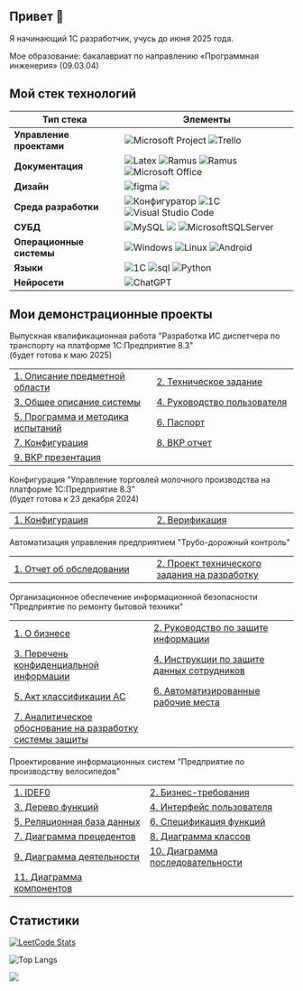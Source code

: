 ## Привет 👋
Я начинающий 1С разработчик, учусь до июня 2025 года[]().
<!---

Я 1С разработчик, в настоящее работаю в ["Опти-Софт"](https://www.opti-soft.ru/)

Моё резюме: [hh.ru]()

Мои электронная почта: [nikitagordeev10@yandex.ru](mailto:nikitagordeev10@yandex.ru)
-->
Мое образование: бакалавриат по направлению «Программная инженерия» (09.03.04)

## Мой стек технологий

| Тип стека | Элементы |
| ---------- | -------- |
| **Управление проектами** | ![Microsoft Project](https://img.shields.io/badge/-Microsoft%20Project-gray?style=for-the-badge&logo=Microsoft%20Project&logoColor=white) ![Trello](https://img.shields.io/badge/Trello-gray.svg?style=for-the-badge&logo=Trello&logoColor=white) |
| **Документация** |  ![Latex](https://img.shields.io/badge/-latex-gray?style=for-the-badge&logo=latex&logoColor=white) ![Ramus](https://img.shields.io/badge/-ramus-gray?style=for-the-badge&logo=ramus&logoColor=white) ![Ramus](https://img.shields.io/badge/-miro-gray?style=for-the-badge&logo=MIRO&logoColor=white) ![Microsoft Office](https://img.shields.io/badge/Microsoft_Office-gray?style=for-the-badge&logo=microsoft-office&logoColor=white) | 
| **Дизайн** | ![figma](https://img.shields.io/badge/-figma-gray?style=for-the-badge&logo=figma&logoColor=white) ![](https://img.shields.io/badge/adobe%20photoshop%20-gray.svg?&style=for-the-badge&logo=adobe%20photoshop&logoColor=white) |
| **Среда разработки** | ![Конфигуратор ](https://img.shields.io/badge/-Конфигуратор-gray?style=for-the-badge&logo=Конфигуратор&logoColor=white) ![1C](https://img.shields.io/badge/-1С:EDT-gray?style=for-the-badge&logo=1С:EDT&logoColor=white) ![Visual Studio Code](https://img.shields.io/badge/Visual%20Studio%20Code-gray.svg?style=for-the-badge&logo=visual-studio-code&logoColor=white)  |
| **СУБД** |  ![MySQL](https://img.shields.io/badge/mysql-gray.svg?style=for-the-badge&logo=mysql&logoColor=white) ![](https://img.shields.io/badge/PostgreSQL-gray?style=for-the-badge&logo=postgresql&logoColor=white) ![MicrosoftSQLServer](https://img.shields.io/badge/Microsoft%20SQL%20Server-gray?style=for-the-badge&logo=microsoft%20sql%20server&logoColor=white) |
| **Операционные системы** | ![Windows](https://img.shields.io/badge/Windows-gray?style=for-the-badge&logo=Windows&logoColor=white) ![Linux](https://img.shields.io/badge/Linux-gray?style=for-the-badge&logo=linux&logoColor=white) ![Android](https://img.shields.io/badge/Android-gray?style=for-the-badge&logo=android&logoColor=white) |
| **Языки** | ![1C](https://img.shields.io/badge/-1C-gray?style=for-the-badge&logo=1C&logoColor=white) ![sql](https://img.shields.io/badge/-sql-gray?style=for-the-badge&logo=sql&logoColor=white) ![Python](https://img.shields.io/badge/python-gray?style=for-the-badge&logo=python&logoColor=white)|
| **Нейросети** | ![ChatGPT](https://img.shields.io/badge/chatGPT-gray?style=for-the-badge&logo=openai&logoColor=white)|

<!---
| **API** |  ![Apache](https://img.shields.io/badge/apache-gray.svg?style=for-the-badge&logo=apache&logoColor=white) ![Nginx](https://img.shields.io/badge/nginx-gray.svg?style=for-the-badge&logo=nginx&logoColor=white) ![Swagger](https://img.shields.io/badge/-Swagger-gray?style=for-the-badge&logo=Swagger&logoColor=white)  | 
-->

## Мои демонстрационные проекты

Выпускная квалификационная работа "Разработка ИС диспетчера по транспорту на платформе 1С:Предприятие 8.3"\
(будет готова к маю 2025)
<table>
  <tr>
    <td width="300"><a href="https://github.com/nikitagordeev10/petrsu-software-standardization-001-domain-model">1. Описание предметной области</a></td>
    <td width="300"><a href="https://github.com/nikitagordeev10/petrsu-software-standardization-002-technical-task">2. Техническое задание</a></td>
  </tr>
  <tr>
    <td width="300"><a href="https://github.com/nikitagordeev10/petrsu-software-standardization-003-general-system-description">3. Общее описание системы</a></td>
    <td width="300"><a href="https://github.com/nikitagordeev10/petrsu-software-standardization-004-user-manual">4. Руководство пользователя</a></td>
  </tr>
  <tr>
    <td width="300"><a href="https://github.com/nikitagordeev10/petrsu-software-standardization-005-test-program">5. Программа и методика испытаний</a></td>
    <td width="300"><a href="https://github.com/nikitagordeev10/petrsu-software-standardization-006-program-passport">6. Паспорт</a></td>
  </tr>
    <tr>
      <td width="300"><a href="https://github.com/nikitagordeev10/petrsu-basic-1c-002-003-dispatcher-information-system">7. Конфигурация</a></td>
      <td width="300"><a href="https://github.com/nikitagordeev10/petrsu-final-qualification-work-001-report">8. ВКР отчет</a></td>
    </tr>
    <tr>
    <td width="300"><a href="https://github.com/nikitagordeev10/petrsu-final-qualification-work-002-presentation">9. ВКР презентация</a></td>
  </tr>
</table>

Конфигурация "Управление торговлей молочного производства на платформе 1С:Предприятие 8.3"\
(будет готова к 23 декабря 2024)
<table>
  </tr>
    <td width="300"><a href="https://github.com/nikitagordeev10/petrsu-basic-1c-002-dairy-production-trade-management">1. Конфигурация</a></td>
    <td width="300"><a href="https://github.com/nikitagordeev10/petrsu-software-verification">2. Верификация</a></td>
  </tr>
</table>

Автоматизация управления предприятием "Трубо-дорожный контроль"
<table>
    <td width="300"><a href="https://github.com/nikitagordeev10/petrsu-automation-enterprise-management-001-survey-report">1. Отчет об обследовании</a></td>
    <td width="300"><a href="https://github.com/nikitagordeev10/petrsu-automation-enterprise-management-002-technical-specifications">2. Проект технического задания на разработку</a></td>
</table>

Организационное обеспечение информационной безопасности "Предприятие по ремонту бытовой техники"
<table>
  <tr>
     <td width="300"><a href="petrsu-information-security-provision-001-about">1. О бизнесе</a></td>
     <td width="300"><a href="petrsu-information-security-provision-002-security-guide">2. Руководство по защите информации</a></td>
  </tr>
      <tr>
     <td width="300"><a href="petrsu-information-security-provision-003-list-confidential-information">3. Перечень конфиденциальной информации</a></td>
     <td width="300"><a href="https://github.com/nikitagordeev10/petrsu-information-security-provision-004-employee-data-protection">4. Инструкции по защите данных сотрудников</a></td>
  </tr>
      <tr>
     <td width="300"><a href="https://github.com/nikitagordeev10/petrsu-information-security-provision-005-classification-act">5. Акт классификации АС</a></td>
     <td width="300"><a href="https://github.com/nikitagordeev10/petrsu-information-security-provision-006-automated-workstations">6. Автоматизированные рабочие места</a></td>
  </tr>
     <td width="300"><a href="https://github.com/nikitagordeev10/petrsu-information-security-provision-007-development-rationale">7. Аналитическое обоснование на разработку системы защиты</a></td>
</table>

Проектирование информационных систем "Предприятие по производству велосипедов"
<table>
    <tr>
    <td width="300"><a href="https://github.com/nikitagordeev10/petrsu-design-information-systems-001-idef0">1. IDEF0</a></td>
     <td width="300"><a href="https://github.com/nikitagordeev10/petrsu-design-information-systems-002-business-requirements">2. Бизнес-требования</a></td>
  </tr>
      <tr>
     <td width="300"><a href="https://github.com/nikitagordeev10/petrsu-design-information-systems-003-function-tree">3. Дерево функций</a></td>
     <td width="300"><a href="https://github.com/nikitagordeev10/petrsu-design-information-systems-004-user-interface">4. Интерфейс пользователя</a></td>
  </tr>
      <tr>
     <td width="300"><a href="https://github.com/nikitagordeev10/petrsu-design-information-systems-005-relational-database">5. Реляционная база данных</a></td>
     <td width="300"><a href="https://github.com/nikitagordeev10/petrsu-design-information-systems-006-specification-functions">6. Спецификация функций</a></td>
  </tr>
      <tr>
     <td width="300"><a href="https://github.com/nikitagordeev10/petrsu-design-information-systems-007-scenario-diagram">7. Диаграмма прецедентов</a></td>
     <td width="300"><a href="https://github.com/nikitagordeev10/petrsu-design-information-systems-008-class-diagram">8. Диаграмма классов</a></td>
  </tr>
      <tr>
    <td width="300"><a href="https://github.com/nikitagordeev10/petrsu-design-information-systems-009-activity-diagram">9. Диаграмма деятельности</a></td>
     <td width="300"><a href="https://github.com/nikitagordeev10/petrsu-design-information-systems-010-sequence-diagram">10. Диаграмма последовательности</a></td>
  </tr>
     <td width="300"><a href="https://github.com/nikitagordeev10/petrsu-design-information-systems-011-component-diagram">11. Диаграмма компонентов</a></td>
</table>


## Статистики

[![LeetCode Stats](https://leetcode.card.workers.dev/nikitagordeev10?theme=light)](https://leetcode.com/u/nikitagordeev10/)

![Top Langs](https://github-readme-stats.vercel.app/api/top-langs/?username=nikitagordeev10&langs_count=100&theme=transparent&layout=compact)

![](https://komarev.com/ghpvc/?username=nikitagordeev10)
